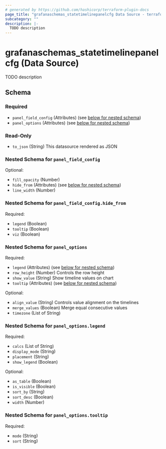```yaml
---
# generated by https://github.com/hashicorp/terraform-plugin-docs
page_title: "grafanaschemas_statetimelinepanelcfg Data Source - terraform-provider-grafana-schemas"
subcategory: ""
description: |-
  TODO description
---
```


# grafanaschemas_statetimelinepanelcfg (Data Source)

TODO description



<!-- schema generated by tfplugindocs -->
## Schema

### Required

- `panel_field_config` (Attributes) (see [below for nested schema](#nestedatt--panel_field_config))
- `panel_options` (Attributes) (see [below for nested schema](#nestedatt--panel_options))

### Read-Only

- `to_json` (String) This datasource rendered as JSON

<a id="nestedatt--panel_field_config"></a>
### Nested Schema for `panel_field_config`

Optional:

- `fill_opacity` (Number)
- `hide_from` (Attributes) (see [below for nested schema](#nestedatt--panel_field_config--hide_from))
- `line_width` (Number)

<a id="nestedatt--panel_field_config--hide_from"></a>
### Nested Schema for `panel_field_config.hide_from`

Required:

- `legend` (Boolean)
- `tooltip` (Boolean)
- `viz` (Boolean)



<a id="nestedatt--panel_options"></a>
### Nested Schema for `panel_options`

Required:

- `legend` (Attributes) (see [below for nested schema](#nestedatt--panel_options--legend))
- `row_height` (Number) Controls the row height
- `show_value` (String) Show timeline values on chart
- `tooltip` (Attributes) (see [below for nested schema](#nestedatt--panel_options--tooltip))

Optional:

- `align_value` (String) Controls value alignment on the timelines
- `merge_values` (Boolean) Merge equal consecutive values
- `timezone` (List of String)

<a id="nestedatt--panel_options--legend"></a>
### Nested Schema for `panel_options.legend`

Required:

- `calcs` (List of String)
- `display_mode` (String)
- `placement` (String)
- `show_legend` (Boolean)

Optional:

- `as_table` (Boolean)
- `is_visible` (Boolean)
- `sort_by` (String)
- `sort_desc` (Boolean)
- `width` (Number)


<a id="nestedatt--panel_options--tooltip"></a>
### Nested Schema for `panel_options.tooltip`

Required:

- `mode` (String)
- `sort` (String)


